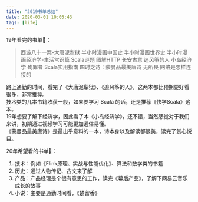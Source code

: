 ```yaml
---
title: "2019书单总结"
date: 2020-03-01 10:05:43
tags: [life]
---
```


19年看完的书单📖：
> 西游八十一案-大唐泥犁狱
半小时漫画中国史
半小时漫画世界史
半小时漫画经济学-生活常识篇
Scala谜题
图解HTTP
长安古意
追风筝的人
小岛经济学
殉罪者
Scala实用指南
四时之诗：蒙曼品最美唐诗
无所畏
网络是怎样连接的

路上通勤的时间，看完了《大唐泥犁狱》、《追风筝的人》，这两本都比预期要好看很多，非常推荐。  
技术类的几本书籍收获一般，如果要学习 Scala 的话，还是推荐《快学Scala》这本。  
19年想要了解下经济学，因此看了本《小岛经济学》，还不错，当然感觉对于我们来讲，初期通过视频学习可能更加通俗易懂。  
《蒙曼品最美唐诗》是最出乎意料的一本，诗本身以及解读都很美，读完了赏心悦目。

20年希望看的书单📖：
1. 技术：例如《Flink原理、实战与性能优化》、算法和数学类的书籍  
2. 历史：通过人物传记、古文来了解  
3. 产品：产品经理是个很有意思的工作，读完《幕后产品》，了解下网易云音乐成长的故事  
4. 小说：主要是通勤时间看，《楚留香》  
